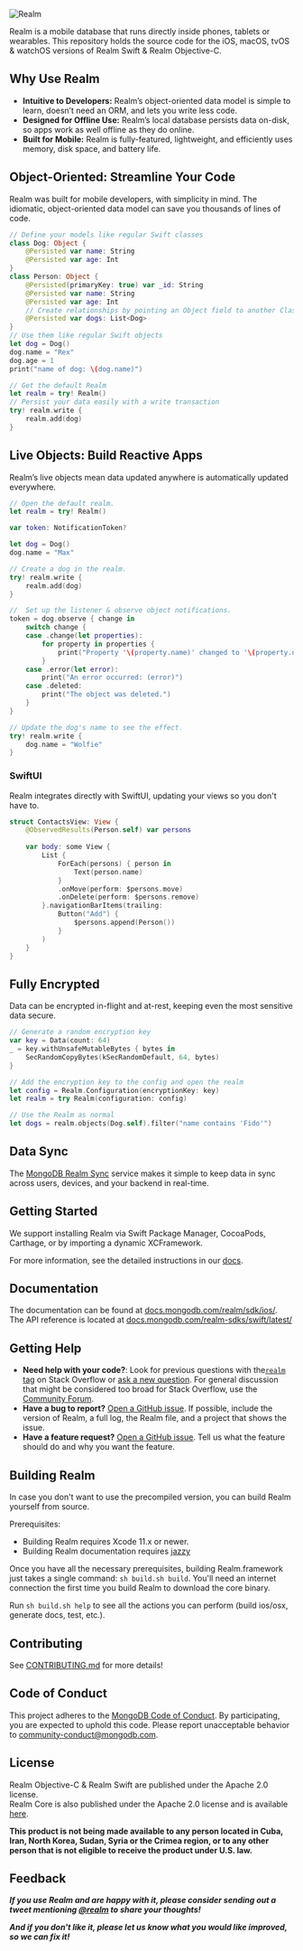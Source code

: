 ![Realm](https://github.com/realm/realm-swift/raw/master/logo.png)

Realm is a mobile database that runs directly inside phones, tablets or wearables.
This repository holds the source code for the iOS, macOS, tvOS & watchOS versions of Realm Swift & Realm Objective-C.

## Why Use Realm

* **Intuitive to Developers:** Realm’s object-oriented data model is simple to learn, doesn’t need an ORM, and lets you write less code.
* **Designed for Offline Use:** Realm’s local database persists data on-disk, so apps work as well offline as they do online.
* **Built for Mobile:** Realm is fully-featured, lightweight, and efficiently uses memory, disk space, and battery life.

## Object-Oriented: Streamline Your Code

Realm was built for mobile developers, with simplicity in mind. The idiomatic, object-oriented data model can save you thousands of lines of code.

```swift
// Define your models like regular Swift classes
class Dog: Object {
    @Persisted var name: String
    @Persisted var age: Int
}
class Person: Object {
    @Persisted(primaryKey: true) var _id: String
    @Persisted var name: String
    @Persisted var age: Int
    // Create relationships by pointing an Object field to another Class
    @Persisted var dogs: List<Dog>
}
// Use them like regular Swift objects
let dog = Dog()
dog.name = "Rex"
dog.age = 1
print("name of dog: \(dog.name)")

// Get the default Realm
let realm = try! Realm()
// Persist your data easily with a write transaction 
try! realm.write {
    realm.add(dog)
}
```
## Live Objects: Build Reactive Apps
Realm’s live objects mean data updated anywhere is automatically updated everywhere.
```swift
// Open the default realm.
let realm = try! Realm()

var token: NotificationToken?

let dog = Dog()
dog.name = "Max"

// Create a dog in the realm.
try! realm.write {
    realm.add(dog)
}

//  Set up the listener & observe object notifications.
token = dog.observe { change in
    switch change {
    case .change(let properties):
        for property in properties {
            print("Property '\(property.name)' changed to '\(property.newValue!)'");
        }
    case .error(let error):
        print("An error occurred: (error)")
    case .deleted:
        print("The object was deleted.")
    }
}

// Update the dog's name to see the effect.
try! realm.write {
    dog.name = "Wolfie"
}
```
### SwiftUI
Realm integrates directly with SwiftUI, updating your views so you don't have to.
```swift
struct ContactsView: View {
    @ObservedResults(Person.self) var persons
    
    var body: some View {
        List {
            ForEach(persons) { person in
                Text(person.name)
            }
            .onMove(perform: $persons.move)
            .onDelete(perform: $persons.remove)
        }.navigationBarItems(trailing:
            Button("Add") {
                $persons.append(Person())
            }
        )
    }
}
```

## Fully Encrypted
Data can be encrypted in-flight and at-rest, keeping even the most sensitive data secure.
```swift
// Generate a random encryption key
var key = Data(count: 64)
_ = key.withUnsafeMutableBytes { bytes in
    SecRandomCopyBytes(kSecRandomDefault, 64, bytes)
}

// Add the encryption key to the config and open the realm
let config = Realm.Configuration(encryptionKey: key)
let realm = try Realm(configuration: config)

// Use the Realm as normal
let dogs = realm.objects(Dog.self).filter("name contains 'Fido'")
```
## Data Sync
The [MongoDB Realm Sync](https://www.mongodb.com/realm/mobile/sync) service makes it simple to keep data in sync across users, devices, and your backend in real-time.

## Getting Started

We support installing Realm via Swift Package Manager, CocoaPods, Carthage, or by importing a dynamic XCFramework.

For more information, see the detailed instructions in our [docs](https://docs.mongodb.com/realm/sdk/ios/install/).

## Documentation

The documentation can be found at [docs.mongodb.com/realm/sdk/ios/](https://docs.mongodb.com/realm/sdk/ios/).  
The API reference is located at [docs.mongodb.com/realm-sdks/swift/latest/](https://docs.mongodb.com/realm-sdks/swift/latest/)

## Getting Help

- **Need help with your code?**: Look for previous questions with the[`realm` tag](https://stackoverflow.com/questions/tagged/realm?sort=newest) on Stack Overflow or [ask a new question](https://stackoverflow.com/questions/ask?tags=realm). For general discussion that might be considered too broad for Stack Overflow, use the [Community Forum](https://developer.mongodb.com/community/forums/tags/c/realm-sdks/58/swift/).
- **Have a bug to report?** [Open a GitHub issue](https://github.com/realm/realm-swift/issues/new). If possible, include the version of Realm, a full log, the Realm file, and a project that shows the issue.
- **Have a feature request?** [Open a GitHub issue](https://github.com/realm/realm-swift/issues/new). Tell us what the feature should do and why you want the feature.

## Building Realm

In case you don't want to use the precompiled version, you can build Realm yourself from source.

Prerequisites:

* Building Realm requires Xcode 11.x or newer.
* Building Realm documentation requires [jazzy](https://github.com/realm/jazzy)

Once you have all the necessary prerequisites, building Realm.framework just takes a single command: `sh build.sh build`. You'll need an internet connection the first time you build Realm to download the core binary.

Run `sh build.sh help` to see all the actions you can perform (build ios/osx, generate docs, test, etc.).

## Contributing

See [CONTRIBUTING.md](CONTRIBUTING.md) for more details!

## Code of Conduct

This project adheres to the [MongoDB Code of Conduct](https://www.mongodb.com/community-code-of-conduct).
By participating, you are expected to uphold this code. Please report
unacceptable behavior to [community-conduct@mongodb.com](mailto:community-conduct@mongodb.com).

## License

Realm Objective-C & Realm Swift are published under the Apache 2.0 license.  
Realm Core is also published under the Apache 2.0 license and is available
[here](https://github.com/realm/realm-core).

**This product is not being made available to any person located in Cuba, Iran,
North Korea, Sudan, Syria or the Crimea region, or to any other person that is
not eligible to receive the product under U.S. law.**

## Feedback

**_If you use Realm and are happy with it, please consider sending out a tweet mentioning [@realm](https://twitter.com/realm) to share your thoughts!_**

**_And if you don't like it, please let us know what you would like improved, so we can fix it!_**

<img style="width: 0px; height: 0px;" src="https://3eaz4mshcd.execute-api.us-east-1.amazonaws.com/prod?s=https://github.com/realm/realm-swift#README.md">
